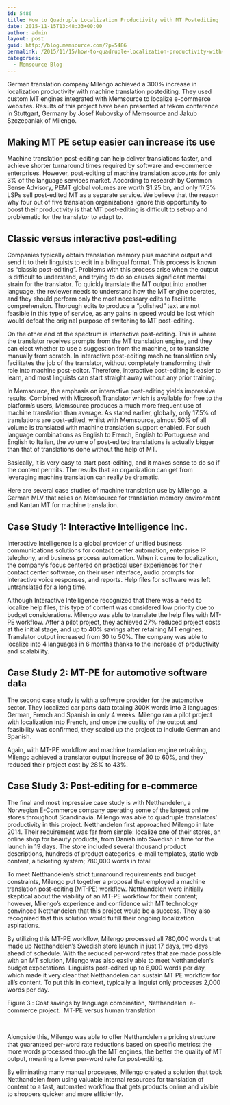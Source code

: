 ```yaml
---
id: 5486
title: How to Quadruple Localization Productivity with MT Postediting
date: 2015-11-15T13:48:33+00:00
author: admin
layout: post
guid: http://blog.memsource.com/?p=5486
permalink: /2015/11/15/how-to-quadruple-localization-productivity-with-mt-postediting-a-case-study/
categories:
  - Memsource Blog
---
```

German translation company Milengo achieved a 300% increase in localization productivity with machine translation postediting. They used custom MT engines integrated with Memsource to localize e-commerce websites. Results of this project have been presented at tekom conference in Stuttgart, Germany by Josef Kubovsky of Memsource and Jakub Szczepaniak of Milengo.

## <!--more-->

## Making MT PE setup easier can increase its use

Machine translation post-editing can help deliver translations faster, and achieve shorter turnaround times required by software and e-commerce enterprises. However, post-editing of machine translation accounts for only 3% of the language services market. According to research by Common Sense Advisory, PEMT global volumes are worth $1.25 bn, and only 17.5% LSPs sell post-edited MT as a separate service. We believe that the reason why four out of five translation organizations ignore this opportunity to boost their productivity is that MT post-editing is difficult to set-up and problematic for the translator to adapt to.

## Classic versus interactive post-editing

Companies typically obtain translation memory plus machine output and send it to their linguists to edit in a bilingual format. This process is known as “classic post-editing”. Problems with this process arise when the output is difficult to understand, and trying to do so causes significant mental strain for the translator. To quickly translate the MT output into another language, the reviewer needs to understand how the MT engine operates, and they should perform only the most necessary edits to facilitate comprehension. Thorough edits to produce a “polished” text are not feasible in this type of service, as any gains in speed would be lost which would defeat the original purpose of switching to MT post-editing.

On the other end of the spectrum is interactive post-editing. This is where the translator receives prompts from the MT translation engine, and they can elect whether to use a suggestion from the machine, or to translate manually from scratch. In interactive post-editing machine translation only facilitates the job of the translator, without completely transforming their role into machine post-editor. Therefore, interactive post-editing is easier to learn, and most linguists can start straight away without any prior training.

In Memsource, the emphasis on interactive post-editing yields impressive results. Combined with Microsoft Translator which is available for free to the platform’s users, Memsource produces a much more frequent use of machine translation than average. As stated earlier, globally, only 17.5% of translations are post-edited, whilst with Memsource, almost 50% of all volume is translated with machine translation support enabled. For such language combinations as English to French, English to Portuguese and English to Italian, the volume of post-edited translations is actually bigger than that of translations done without the help of MT.

Basically, it is very easy to start post-editing, and it makes sense to do so if the content permits. The results that an organization can get from leveraging machine translation can really be dramatic.

Here are several case studies of machine translation use by Milengo, a German MLV that relies on Memsource for translation memory environment and Kantan MT for machine translation.

## Case Study 1: Interactive Intelligence Inc.

Interactive Intelligence is a global provider of unified business communications solutions for contact center automation, enterprise IP telephony, and business process automation. When it came to localization, the company’s focus centered on practical user experiences for their contact center software, on their user interface, audio prompts for interactive voice responses, and reports. Help files for software was left untranslated for a long time.

Although Interactive Intelligence recognized that there was a need to localize help files, this type of content was considered low priority due to budget considerations. Milengo was able to translate the help files with MT-PE workflow. After a pilot project, they achieved 27% reduced project costs at the initial stage, and up to 40% savings after retaining MT engines. Translator output increased from 30 to 50%. The company was able to localize into 4 languages in 6 months thanks to the increase of productivity and scalability.

## Case Study 2: MT-PE for automotive software data

The second case study is with a software provider for the automotive sector. They localized car parts data totaling 300K words into 3 languages: German, French and Spanish in only 4 weeks. Milengo ran a pilot project with localization into French, and once the quality of the output and feasibility was confirmed, they scaled up the project to include German and Spanish.

Again, with MT-PE workflow and machine translation engine retraining, Milengo achieved a translator output increase of 30 to 60%, and they reduced their project cost by 28% to 43%.

## Case Study 3: Post-editing for e-commerce

The final and most impressive case study is with Netthandelen, a Norwegian E-Commerce company operating some of the largest online stores throughout Scandinavia. Milengo was able to quadruple translators’ productivity in this project. Netthandelen first approached Milengo in late 2014. Their requirement was far from simple: localize one of their stores, an online shop for beauty products, from Danish into Swedish in time for the launch in 19 days. The store included several thousand product descriptions, hundreds of product categories, e-mail templates, static web content, a ticketing system; 780,000 words in total!

To meet Netthandelen’s strict turnaround requirements and budget constraints, Milengo put together a proposal that employed a machine translation post-editing (MT-PE) workflow. Netthandelen were initially skeptical about the viability of an MT-PE workflow for their content; however, Milengo’s experience and confidence with MT technology convinced Netthandelen that this project would be a success. They also recognized that this solution would fulfill their ongoing localization aspirations.

By utilizing this MT-PE workflow, Milengo processed all 780,000 words that made up Netthandelen’s Swedish store launch in just 17 days, two days ahead of schedule. With the reduced per-word rates that are made possible with an MT solution, Milengo was also easily able to meet Netthandelen’s budget expectations. Linguists post-edited up to 8,000 words per day, which made it very clear that Netthandelen can sustain MT PE workflow for all’s content. To put this in context, typically a linguist only processes 2,000 words per day.

Figure 3.: Cost savings by language combination, Netthandelen  e-commerce project.  MT-PE versus human translation

&nbsp;

Alongside this, Milengo was able to offer Netthandelen a pricing structure that guaranteed per-word rate reductions based on specific metrics: the more words processed through the MT engines, the better the quality of MT output, meaning a lower per-word rate for post-editing.

By eliminating many manual processes, Milengo created a solution that took Netthandelen from using valuable internal resources for translation of content to a fast, automated workflow that gets products online and visible to shoppers quicker and more efficiently.
